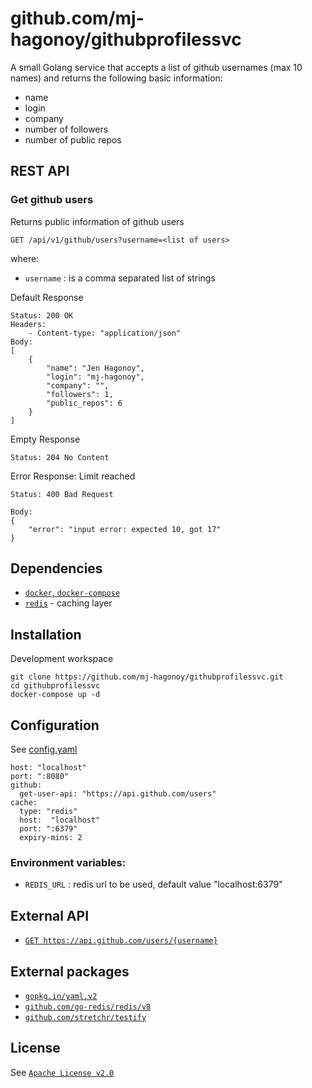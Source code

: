 # github.com/mj-hagonoy/githubprofilessvc

A small Golang service that accepts a list of github usernames (max 10 names) and returns the following basic information:
- name
- login
- company
- number of followers
- number of public repos

## REST API
### Get github users
Returns public information of github users
```
GET /api/v1/github/users?username=<list of users>
```
where:

- `username` : is a comma separated list of strings

Default Response
```
Status: 200 OK
Headers:
    - Content-type: "application/json"
Body: 
[
    {
        "name": "Jen Hagonoy",
        "login": "mj-hagonoy",
        "company": "",
        "followers": 1,
        "public_repos": 6
    }
]
```

Empty Response
```
Status: 204 No Content
```

Error Response: Limit reached
```
Status: 400 Bad Request

Body: 
{
    "error": "input error: expected 10, got 17"
}
```

## Dependencies
- [`docker`, `docker-compose`](https://www.docker.com/)
- [`redis`](https://hub.docker.com/_/redis) - caching layer

## Installation
Development workspace
```
git clone https://github.com/mj-hagonoy/githubprofilessvc.git
cd githubprofilessvc
docker-compose up -d
```

## Configuration
See [config.yaml](./config.yaml)
```
host: "localhost"
port: ":8080"
github:
  get-user-api: "https://api.github.com/users"
cache:
  type: "redis"
  host:  "localhost"
  port: ":6379"
  expiry-mins: 2
```

### Environment variables:
- `REDIS_URL` : redis url to be used, default value "localhost:6379"

## External API
- [`GET https://api.github.com/users/{username}`](https://docs.github.com/en/rest/reference/users#get-a-user)

## External packages
- [`gopkg.in/yaml.v2`](https://github.com/go-yaml/yaml/tree/v2.4.0) 
- [`github.com/go-redis/redis/v8`](https://github.com/go-redis/redis)
- [`github.com/stretchr/testify`](https://github.com/stretchr/testify)


## License
See [`Apache License v2.0`](./LICENSE)